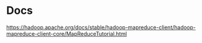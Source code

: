 # Docs
https://hadoop.apache.org/docs/stable/hadoop-mapreduce-client/hadoop-mapreduce-client-core/MapReduceTutorial.html